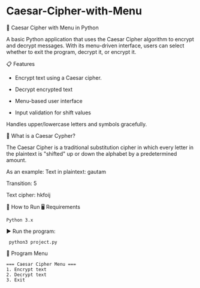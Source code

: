 # Caesar-Cipher-with-Menu

🔐 Caesar Cipher with Menu in Python

A basic Python application that uses the Caesar Cipher algorithm to encrypt and decrypt messages. With its menu-driven interface, users can select whether to exit the program, decrypt it, or encrypt it.

📋 Features

-  Encrypt text using a Caesar cipher.

- Decrypt encrypted text

-  Menu-based user interface

 - Input validation for shift values

  Handles upper/lowercase letters and symbols gracefully.

  🧠 What is a Caesar Cypher?

The Caesar Cipher is a traditional substitution cipher in which every letter in the plaintext is "shifted" up or down the alphabet by a predetermined amount.

As an example:
Text in plaintext: gautam

Transition: 5

Text cipher: hkfoij

🚀 How to Run
🖥️ Requirements

    Python 3.x

▶️ Run the program:

     python3 project.py

📌 Program Menu

    === Caesar Cipher Menu ===
    1. Encrypt text
    2. Decrypt text
    3. Exit



